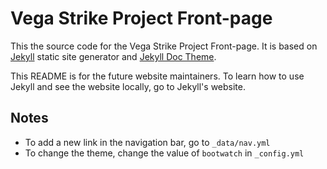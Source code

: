 # Vega Strike Project Front-page

This the source code for the Vega Strike Project Front-page. It is based on [Jekyll](https://jekyllrb.com/) static site generator and [Jekyll Doc Theme](https://github.com/aksakalli/jekyll-doc-theme/).

This README is for the future website maintainers. To learn how to use Jekyll and see the website locally, go to Jekyll's website.

## Notes

- To add a new link in the navigation bar, go to `_data/nav.yml`
- To change the theme, change the value of `bootwatch` in `_config.yml`
